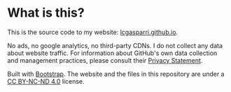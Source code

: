 # What is this?
This is the source code to my website: [lcgasparri.github.io](https://lcgasparri.github.io).

No ads, no google analytics, no third-party CDNs. I do not collect any data about website traffic. For information about GitHub's own data collection and management practices, please consult their [Privacy Statement](https://docs.github.com/en/github/site-policy/github-privacy-statement).

Built with [Bootstrap](https://getbootstrap.com/). The website and the files in this repository are under a [CC BY-NC-ND 4.0](https://creativecommons.org/licenses/by-nc-nd/4.0/) license.
